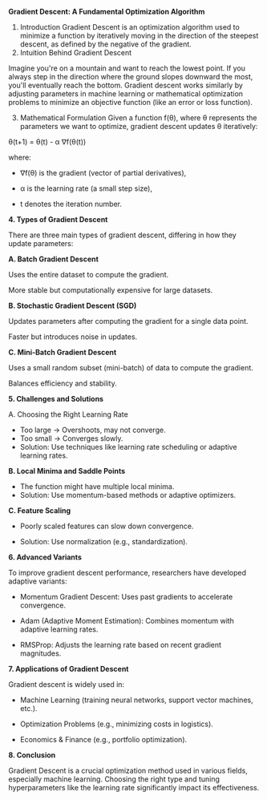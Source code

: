 **Gradient Descent: A Fundamental Optimization Algorithm**
1. Introduction
Gradient Descent is an optimization algorithm used to minimize a function by iteratively moving in the direction of the steepest descent, as defined by the negative of the gradient.
2. Intuition Behind Gradient Descent

Imagine you're on a mountain and want to reach the lowest point. If you always step in the direction where the ground slopes downward the most, you'll eventually reach the bottom. Gradient descent works similarly by adjusting parameters in machine learning or mathematical optimization problems to minimize an objective function (like an error or loss function).

3. Mathematical Formulation
Given a function f(θ), where θ represents the parameters we want to optimize, gradient descent updates θ iteratively:

θ(t+1) = θ(t) - α ∇f(θ(t))

where:

- ∇f(θ) is the gradient (vector of partial derivatives),

- α is the learning rate (a small step size),

- t denotes the iteration number.

**4. Types of Gradient Descent**

There are three main types of gradient descent, differing in how they update parameters:

**A. Batch Gradient Descent**

Uses the entire dataset to compute the gradient.

More stable but computationally expensive for large datasets.

**B. Stochastic Gradient Descent (SGD)**

Updates parameters after computing the gradient for a single data point.

Faster but introduces noise in updates.

**C. Mini-Batch Gradient Descent**

Uses a small random subset (mini-batch) of data to compute the gradient.

Balances efficiency and stability.

**5. Challenges and Solutions**

A. Choosing the Right Learning Rate
- Too large → Overshoots, may not converge.
- Too small → Converges slowly.
- Solution: Use techniques like learning rate scheduling or adaptive learning rates.

**B. Local Minima and Saddle Points**
- The function might have multiple local minima.
- Solution: Use momentum-based methods or adaptive optimizers.

**C. Feature Scaling**
- Poorly scaled features can slow down convergence.

- Solution: Use normalization (e.g., standardization).

**6. Advanced Variants**

To improve gradient descent performance, researchers have developed adaptive variants:

- Momentum Gradient Descent: Uses past gradients to accelerate convergence.

- Adam (Adaptive Moment Estimation): Combines momentum with adaptive learning rates.

- RMSProp: Adjusts the learning rate based on recent gradient magnitudes.

**7. Applications of Gradient Descent**

Gradient descent is widely used in:

- Machine Learning (training neural networks, support vector machines, etc.).

- Optimization Problems (e.g., minimizing costs in logistics).

- Economics & Finance (e.g., portfolio optimization).

**8. Conclusion**

Gradient Descent is a crucial optimization method used in various fields, especially machine learning. Choosing the right type and tuning hyperparameters like the learning rate significantly impact its effectiveness.

